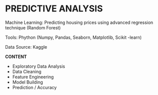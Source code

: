 # PREDICTIVE ANALYSIS
Machine Learning: Predicting housing prices using advanced regression technique (Random Forest)

Tools: Phython (Numpy, Pandas, Seaborn, Matplotlib, Scikit -learn)

Data Source: Kaggle

**CONTENT**
- Exploratory Data Analysis
- Data Cleaning
- Feature Engineering
- Model Building
- Prediction / Accuracy
